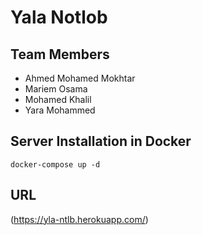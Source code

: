 # Yala Notlob

## Team Members

* Ahmed Mohamed Mokhtar
* Mariem Osama
* Mohamed Khalil
* Yara Mohammed


## Server Installation in Docker 
`docker-compose up -d` 

## URL
(https://yla-ntlb.herokuapp.com/)
